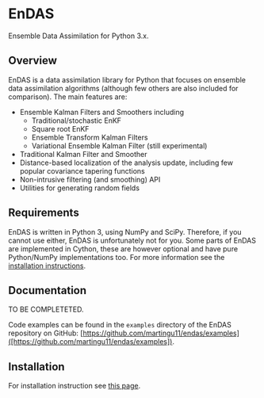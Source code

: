 # EnDAS

Ensemble Data Assimilation for Python 3.x.

## Overview

EnDAS is a data assimilation library for Python that focuses on ensemble data assimilation algorithms 
(although few others are also included for comparison). The main features are:

-  Ensemble Kalman Filters and Smoothers including
   - Traditional/stochastic EnKF
   - Square root EnKF
   - Ensemble Transform Kalman Filters
   - Variational Ensemble Kalman Filter (still experimental)  
-  Traditional Kalman Filter and Smoother
-  Distance-based localization of the analysis update, including few popular covariance tapering functions
-  Non-intrusive filtering (and smoothing) API
-  Utilities for generating random fields

## Requirements

EnDAS is written in Python 3, using NumPy and SciPy. Therefore, if you cannot use either, EnDAS is unfortunately
not for you. Some parts of EnDAS are implemented in Cython, these are however optional and have pure Python/NumPy
implementations too. For more information see the [installation instructions](INSTALL.md).  


## Documentation

TO BE COMPLETETED. 

Code examples can be found in the `examples` directory of the EnDAS repository on GitHub:
[https://github.com/martingu11/endas/examples]([https://github.com/martingu11/endas/examples]).

## Installation

For installation instruction see [this page](INSTALL.md).
